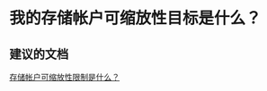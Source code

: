 <properties
    pageTitle="我的存储帐户可缩放性目标是什么？"
    description="我的存储帐户可缩放性目标是什么？"
    service="microsoft.storage"
    resource="storageaccounts"
    authors="kasparks"
    displayOrder="5"
    selfHelpType="resource"
    supportTopicIds=""
    resourceTags=""
    productPesIds=""
    cloudEnvironments="public"
/>


# 我的存储帐户可缩放性目标是什么？

## **建议的文档**
[存储帐户可缩放性限制是什么？](http://go.microsoft.com/fwlink/?LinkId=785092)



<!--HONumber=Jun16_HO3-->


